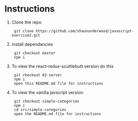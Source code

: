 # Instructions

1. Clone the repo

        git clone https://github.com/shaununderwood/javascript-exercise2.git

2. install dependancies

        git checkout master
        npm i

3. To view the react-redux-scuttlebutt version do this

        git checkout 02-server
        npm i
        open this README.md file for instructions

4. To view the vanilla javscript version

        git checkout simple-categories
        npm i
        cd src/simple-categories
        open the README.md file for instructions

